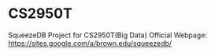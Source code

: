 CS2950T
=======

SqueezeDB Project for CS2950T(Big Data)
Official Webpage: https://sites.google.com/a/brown.edu/squeezedb/